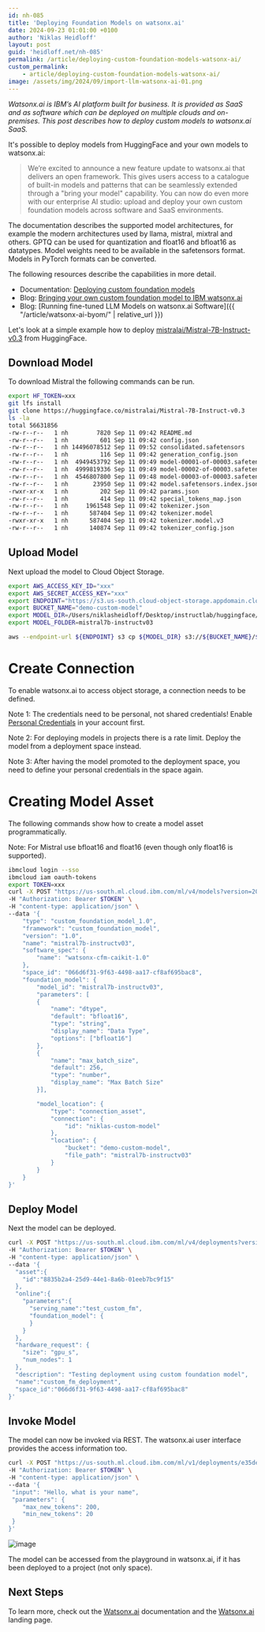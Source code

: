 ```yaml
---
id: nh-085
title: 'Deploying Foundation Models on watsonx.ai'
date: 2024-09-23 01:01:00 +0100
author: 'Niklas Heidloff'
layout: post
guid: 'heidloff.net/nh-085'
permalink: /article/deploying-custom-foundation-models-watsonx-ai/
custom_permalink:
    - article/deploying-custom-foundation-models-watsonx-ai/
image: /assets/img/2024/09/import-llm-watsonx-ai-01.png
---
```


*Watsonx.ai is IBM’s AI platform built for business. It is provided as SaaS and as software which can be deployed on multiple clouds and on-premises. This post describes how to deploy custom models to watsonx.ai SaaS.*

It's possible to deploy models from HuggingFace and your own models to watsonx.ai:

> We’re excited to announce a new feature update to watsonx.ai that delivers an open framework. This gives users access to a catalogue of built-in models and patterns that can be seamlessly extended through a "bring your model" capability. You can now do even more with our enterprise AI studio: upload and deploy your own custom foundation models across software and SaaS environments.

The documentation describes the supported model architectures, for example the modern architectures used by llama, mistral, mixtral and others. GPTQ can be used for quantization and float16 and bfloat16 as datatypes. Model weights need to be available in the safetensors format. Models in PyTorch formats can be converted.

The following resources describe the capabilities in more detail.

* Documentation: [Deploying custom foundation models](https://dataplatform.cloud.ibm.com/docs/content/wsj/analyze-data/deploy-custom-fm-cloud.html?context=wx&audience=wdp)
* Blog: [Bringing your own custom foundation model to IBM watsonx.ai](https://www.ibm.com/blog/announcement/bringing-your-own-custom-foundation-model-to-watsonx-ai/)
* Blog: [Running fine-tuned LLM Models on watsonx.ai Software]({{ "/article/watsonx-ai-byom/" | relative_url }})

Let's look at a simple example how to deploy [mistralai/Mistral-7B-Instruct-v0.3](https://huggingface.co/mistralai/Mistral-7B-Instruct-v0.3) from HuggingFace.

## Download Model

To download Mistral the following commands can be run.

```bash
export HF_TOKEN=xxx
git lfs install
git clone https://huggingface.co/mistralai/Mistral-7B-Instruct-v0.3
ls -la
total 56631856
-rw-r--r--   1 nh        7820 Sep 11 09:42 README.md
-rw-r--r--   1 nh         601 Sep 11 09:42 config.json
-rw-r--r--   1 nh 14496078512 Sep 11 09:52 consolidated.safetensors
-rw-r--r--   1 nh         116 Sep 11 09:42 generation_config.json
-rw-r--r--   1 nh  4949453792 Sep 11 09:49 model-00001-of-00003.safetensors
-rw-r--r--   1 nh  4999819336 Sep 11 09:49 model-00002-of-00003.safetensors
-rw-r--r--   1 nh  4546807800 Sep 11 09:48 model-00003-of-00003.safetensors
-rw-r--r--   1 nh       23950 Sep 11 09:42 model.safetensors.index.json
-rwxr-xr-x   1 nh         202 Sep 11 09:42 params.json
-rw-r--r--   1 nh         414 Sep 11 09:42 special_tokens_map.json
-rw-r--r--   1 nh     1961548 Sep 11 09:42 tokenizer.json
-rw-r--r--   1 nh      587404 Sep 11 09:42 tokenizer.model
-rwxr-xr-x   1 nh      587404 Sep 11 09:42 tokenizer.model.v3
-rw-r--r--   1 nh      140874 Sep 11 09:42 tokenizer_config.json
```

## Upload Model

Next upload the model to Cloud Object Storage.

```bash
export AWS_ACCESS_KEY_ID="xxx"
export AWS_SECRET_ACCESS_KEY="xxx"
export ENDPOINT="https://s3.us-south.cloud-object-storage.appdomain.cloud"
export BUCKET_NAME="demo-custom-model"
export MODEL_DIR=/Users/niklasheidloff/Desktop/instructlab/huggingface/Mistral-7B-Instruct-v0.3
export MODEL_FOLDER=mistral7b-instructv03

aws --endpoint-url ${ENDPOINT} s3 cp ${MODEL_DIR} s3://${BUCKET_NAME}/${MODEL_FOLDER}/ --recursive --follow-symlinks
```

# Create Connection

To enable watsonx.ai to access object storage, a connection needs to be defined. 

Note 1: The credentials need to be personal, not shared credentials! Enable [Personal Credentials](https://dataplatform.cloud.ibm.com/docs/content/wsj/admin/account-settings.html?context=wx#either-personal-or-shared-credentials) in your account first.

Note 2: For deploying models in projects there is a rate limit. Deploy the model from a deployment space instead.

Note 3: After having the model promoted to the deployment space, you need to define your personal credentials in the space again.

# Creating Model Asset 

The following commands show how to create a model asset programmatically.

Note: For Mistral use bfloat16 and float16 (even though only float16 is supported).

```bash
ibmcloud login --sso
ibmcloud iam oauth-tokens
export TOKEN=xxx
curl -X POST "https://us-south.ml.cloud.ibm.com/ml/v4/models?version=2024-01-29" \
-H "Authorization: Bearer $TOKEN" \
-H "content-type: application/json" \
--data '{
    "type": "custom_foundation_model_1.0",
    "framework": "custom_foundation_model",
    "version": "1.0",
    "name": "mistral7b-instructv03",
    "software_spec": {
        "name": "watsonx-cfm-caikit-1.0"
    },
    "space_id": "066d6f31-9f63-4498-aa17-cf8af695bac8",
    "foundation_model": {
        "model_id": "mistral7b-instructv03",
        "parameters": [
        {
            "name": "dtype",
            "default": "bfloat16",
            "type": "string",
            "display_name": "Data Type",
            "options": ["bfloat16"]
        },
        {
            "name": "max_batch_size",
            "default": 256,
            "type": "number",
            "display_name": "Max Batch Size"
        }],

        "model_location": {
            "type": "connection_asset",
            "connection": {
                "id": "niklas-custom-model"
            },
            "location": {
                "bucket": "demo-custom-model",
                "file_path": "mistral7b-instructv03"
            }
        }
    }
}'
```

## Deploy Model

Next the model can be deployed.

```bash
curl -X POST "https://us-south.ml.cloud.ibm.com/ml/v4/deployments?version=2024-01-29" \
-H "Authorization: Bearer $TOKEN" \
-H "content-type: application/json" \
--data '{
  "asset":{
    "id":"8835b2a4-25d9-44e1-8a6b-01eeb7bc9f15"
  },
  "online":{
    "parameters":{
      "serving_name":"test_custom_fm",
      "foundation_model": {
      }
    }
  },
  "hardware_request": {
    "size": "gpu_s",
    "num_nodes": 1
  },
  "description": "Testing deployment using custom foundation model",
  "name":"custom_fm_deployment",
  "space_id":"066d6f31-9f63-4498-aa17-cf8af695bac8"
}'
```

## Invoke Model

The model can now be invoked via REST. The watsonx.ai user interface provides the access information too.

```bash
curl -X POST "https://us-south.ml.cloud.ibm.com/ml/v1/deployments/e35de6fc-09d8-44b1-8243-2d315994fed0/text/generation?version=2024-01-29" \
-H "Authorization: Bearer $TOKEN" \
-H "content-type: application/json" \
--data '{
 "input": "Hello, what is your name",
 "parameters": {
    "max_new_tokens": 200,
    "min_new_tokens": 20
 }
}'
```

![image](/assets/img/2024/09/import-llm-watsonx-ai-02.png)

The model can be accessed from the playground in watsonx.ai, if it has been deployed to a project (not only space).

## Next Steps

To learn more, check out the [Watsonx.ai](https://www.ibm.com/docs/en/watsonx-as-a-service) documentation and the [Watsonx.ai](https://www.ibm.com/products/watsonx-ai) landing page.